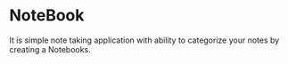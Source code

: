 # NoteBook
It is simple note taking application with ability to categorize your notes by creating a Notebooks.
